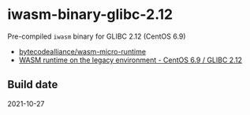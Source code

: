 # iwasm-binary-glibc-2.12
Pre-compiled `iwasm` binary for GLIBC 2.12 (CentOS 6.9)

  * [bytecodealliance/wasm-micro-runtime](https://github.com/bytecodealliance/wasm-micro-runtime)
  * [WASM runtime on the legacy environment - CentOS 6.9 / GLIBC 2.12](https://gist.github.com/gnh1201/b9c4ee4a98fbb369237b3e447a9550a2)

## Build date
2021-10-27
